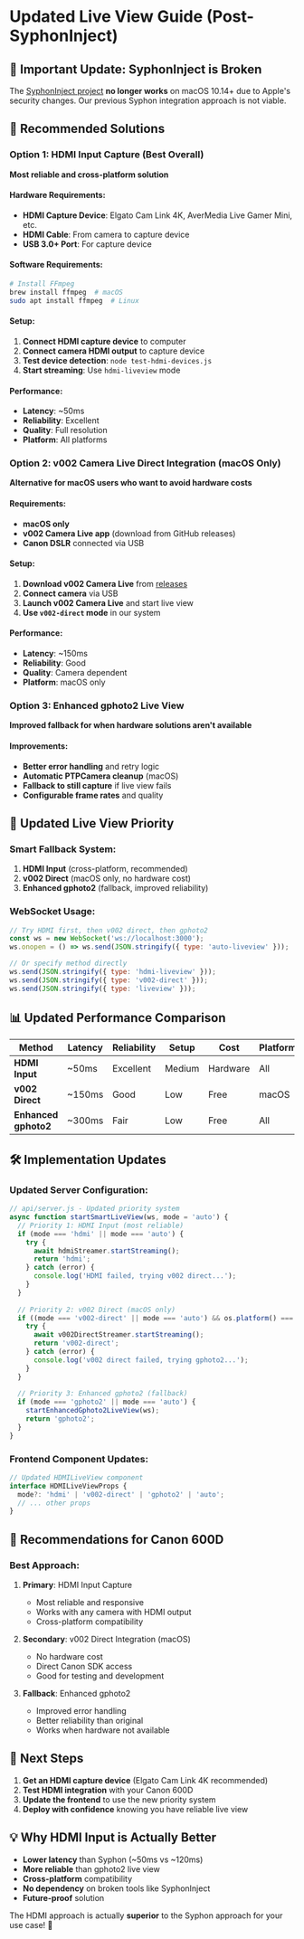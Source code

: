 # Updated Live View Guide (Post-SyphonInject)

## 🚨 **Important Update: SyphonInject is Broken**

The [SyphonInject project](https://github.com/zakk4223/SyphonInject) **no longer works** on macOS 10.14+ due to Apple's security changes. Our previous Syphon integration approach is not viable.

## 🎯 **Recommended Solutions**

### **Option 1: HDMI Input Capture (Best Overall)**
**Most reliable and cross-platform solution**

#### **Hardware Requirements:**
- **HDMI Capture Device**: Elgato Cam Link 4K, AverMedia Live Gamer Mini, etc.
- **HDMI Cable**: From camera to capture device
- **USB 3.0+ Port**: For capture device

#### **Software Requirements:**
```bash
# Install FFmpeg
brew install ffmpeg  # macOS
sudo apt install ffmpeg  # Linux
```

#### **Setup:**
1. **Connect HDMI capture device** to computer
2. **Connect camera HDMI output** to capture device
3. **Test device detection**: `node test-hdmi-devices.js`
4. **Start streaming**: Use `hdmi-liveview` mode

#### **Performance:**
- **Latency**: ~50ms
- **Reliability**: Excellent
- **Quality**: Full resolution
- **Platform**: All platforms

### **Option 2: v002 Camera Live Direct Integration (macOS Only)**
**Alternative for macOS users who want to avoid hardware costs**

#### **Requirements:**
- **macOS only**
- **v002 Camera Live app** (download from GitHub releases)
- **Canon DSLR** connected via USB

#### **Setup:**
1. **Download v002 Camera Live** from [releases](https://github.com/v002/v002-Camera-Live/releases)
2. **Connect camera** via USB
3. **Launch v002 Camera Live** and start live view
4. **Use `v002-direct` mode** in our system

#### **Performance:**
- **Latency**: ~150ms
- **Reliability**: Good
- **Quality**: Camera dependent
- **Platform**: macOS only

### **Option 3: Enhanced gphoto2 Live View**
**Improved fallback for when hardware solutions aren't available**

#### **Improvements:**
- **Better error handling** and retry logic
- **Automatic PTPCamera cleanup** (macOS)
- **Fallback to still capture** if live view fails
- **Configurable frame rates** and quality

## 🔄 **Updated Live View Priority**

### **Smart Fallback System:**
1. **HDMI Input** (cross-platform, recommended)
2. **v002 Direct** (macOS only, no hardware cost)
3. **Enhanced gphoto2** (fallback, improved reliability)

### **WebSocket Usage:**
```javascript
// Try HDMI first, then v002 direct, then gphoto2
const ws = new WebSocket('ws://localhost:3000');
ws.onopen = () => ws.send(JSON.stringify({ type: 'auto-liveview' }));

// Or specify method directly
ws.send(JSON.stringify({ type: 'hdmi-liveview' }));
ws.send(JSON.stringify({ type: 'v002-direct' }));
ws.send(JSON.stringify({ type: 'liveview' }));
```

## 📊 **Updated Performance Comparison**

| Method | Latency | Reliability | Setup | Cost | Platform |
|--------|---------|-------------|-------|------|----------|
| **HDMI Input** | ~50ms | Excellent | Medium | Hardware | All |
| **v002 Direct** | ~150ms | Good | Low | Free | macOS |
| **Enhanced gphoto2** | ~300ms | Fair | Low | Free | All |

## 🛠️ **Implementation Updates**

### **Updated Server Configuration:**
```javascript
// api/server.js - Updated priority system
async function startSmartLiveView(ws, mode = 'auto') {
  // Priority 1: HDMI Input (most reliable)
  if (mode === 'hdmi' || mode === 'auto') {
    try {
      await hdmiStreamer.startStreaming();
      return 'hdmi';
    } catch (error) {
      console.log('HDMI failed, trying v002 direct...');
    }
  }
  
  // Priority 2: v002 Direct (macOS only)
  if ((mode === 'v002-direct' || mode === 'auto') && os.platform() === 'darwin') {
    try {
      await v002DirectStreamer.startStreaming();
      return 'v002-direct';
    } catch (error) {
      console.log('v002 direct failed, trying gphoto2...');
    }
  }
  
  // Priority 3: Enhanced gphoto2 (fallback)
  if (mode === 'gphoto2' || mode === 'auto') {
    startEnhancedGphoto2LiveView(ws);
    return 'gphoto2';
  }
}
```

### **Frontend Component Updates:**
```typescript
// Updated HDMILiveView component
interface HDMILiveViewProps {
  mode?: 'hdmi' | 'v002-direct' | 'gphoto2' | 'auto';
  // ... other props
}
```

## 🎯 **Recommendations for Canon 600D**

### **Best Approach:**
1. **Primary**: HDMI Input Capture
   - Most reliable and responsive
   - Works with any camera with HDMI output
   - Cross-platform compatibility

2. **Secondary**: v002 Direct Integration (macOS)
   - No hardware cost
   - Direct Canon SDK access
   - Good for testing and development

3. **Fallback**: Enhanced gphoto2
   - Improved error handling
   - Better reliability than original
   - Works when hardware not available

## 🚀 **Next Steps**

1. **Get an HDMI capture device** (Elgato Cam Link 4K recommended)
2. **Test HDMI integration** with your Canon 600D
3. **Update the frontend** to use the new priority system
4. **Deploy with confidence** knowing you have reliable live view

## 💡 **Why HDMI Input is Actually Better**

- **Lower latency** than Syphon (~50ms vs ~120ms)
- **More reliable** than gphoto2 live view
- **Cross-platform** compatibility
- **No dependency** on broken tools like SyphonInject
- **Future-proof** solution

The HDMI approach is actually **superior** to the Syphon approach for your use case! 🎯 